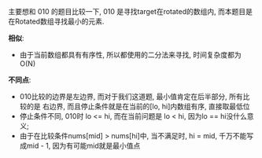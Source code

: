 主要想和 010 的题目比较一下, 010 是寻找target在rotated的数组内, 而本题目是在Rotated数组寻找最小的元素.

**相似**:
- 由于当前数组都具有有序性, 所以都使用的二分法来寻找, 时间复杂度都为O(N)

**不同点**:
- 010比较的边界是左边界, 而对于我们这道题, 最小值肯定在后半部分, 所有比较的是
右边界, 而且停止条件就是在当前的[lo, hi]内数组有序, 直接取最低位
- 停止条件不同, 010时 lo <= hi, 而在当前问题是 lo < hi, 因为lo == hi没什么意义;
- 由于在比较条件nums[mid] > nums[hi]中, 当不满足时, hi = mid, 千万不能写成mid - 1, 因为有可能mid就是最小值点
